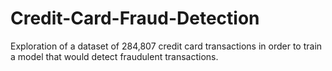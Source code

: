 # Credit-Card-Fraud-Detection
Exploration of a dataset of 284,807 credit card transactions in order to train a model that would detect fraudulent transactions.
